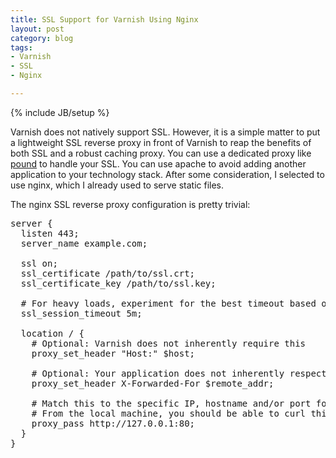 ```yaml
---
title: SSL Support for Varnish Using Nginx
layout: post
category: blog
tags:
- Varnish
- SSL
- Nginx

---
```

{% include JB/setup %}

Varnish does not natively support SSL. However, it is a simple matter to put a lightweight SSL reverse proxy in front of Varnish to reap the benefits of both SSL and a robust caching proxy. You can use a dedicated proxy like [pound](http://www.apsis.ch/pound) to handle your SSL. You can use apache to avoid adding another application to your technology stack. After some consideration, I selected to use nginx, which I already used to serve static files.

The nginx SSL reverse proxy configuration is pretty trivial:

<pre>
server {
  listen 443;
  server_name example.com;

  ssl on;
  ssl_certificate /path/to/ssl.crt;
  ssl_certificate_key /path/to/ssl.key;
  
  # For heavy loads, experiment for the best timeout based on performance
  ssl_session_timeout 5m;

  location / {
    # Optional: Varnish does not inherently require this
    proxy_set_header "Host:" $host; 
    
    # Optional: Your application does not inherently respect this header
    proxy_set_header X-Forwarded-For $remote_addr;
    
    # Match this to the specific IP, hostname and/or port for varnish
    # From the local machine, you should be able to curl this URL and hit varnish
    proxy_pass http://127.0.0.1:80;
  }
}
</pre>
